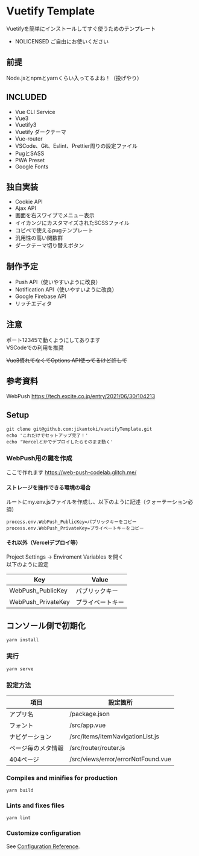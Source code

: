 # Vuetify Template

Vuetifyを簡単にインストールしてすぐ使うためのテンプレート

- NOLICENSED ご自由にお使いください

## 前提

Node.jsとnpmとyarnくらい入ってるよね！（投げやり）

## INCLUDED

- Vue CLI Service
- Vue3
- Vuetify3
- Vuetify ダークテーマ
- Vue-router
- VSCode、Git、Eslint、Prettier周りの設定ファイル
- PugとSASS
- PWA Preset
- Google Fonts

## 独自実装

- Cookie API
- Ajax API
- 画面を右スワイプでメニュー表示
- イイカンジにカスタマイズされたSCSSファイル
- コピペで使えるpugテンプレート
- 汎用性の高い関数群
- ダークテーマ切り替えボタン

## 制作予定

- Push API（使いやすいように改良）
- Notification API（使いやすいように改良）
- Google Firebase API
- リッチエディタ

## 注意

ポート12345で動くようにしてあります  
VSCodeでの利用を推奨

~~Vue3慣れてなくてOptions API使ってるけど許して~~

## 参考資料

WebPush https://tech.excite.co.jp/entry/2021/06/30/104213

## Setup

```shell
git clone git@github.com:jikantoki/vuetifyTemplate.git
echo 'これだけでセットアップ完了！'
echo 'Vercelとかでデプロイしたらそのまま動く'
```

### WebPush用の鍵を作成

ここで作れます https://web-push-codelab.glitch.me/

#### ストレージを操作できる環境の場合

ルートにmy.env.jsファイルを作成し、以下のように記述（クォーテーション必須）

```env
process.env.WebPush_PublicKey=パブリックキーをコピー
process.env.WebPush_PrivateKey=プライベートキーをコピー
```

#### それ以外（Vercelデプロイ等）

Project Settings → Enviroment Variables を開く  
以下のように設定

| Key                | Value            |
| ------------------ | ---------------- |
| WebPush_PublicKey  | パブリックキー   |
| WebPush_PrivateKey | プライベートキー |

## コンソール側で初期化

```shell
yarn install
```

### 実行

```shell
yarn serve
```

### 設定方法

| 項目               | 設定箇所                           |
| ------------------ | ---------------------------------- |
| アプリ名           | /package.json                      |
| フォント           | /src/app.vue                       |
| ナビゲーション     | /src/items/itemNavigationList.js   |
| ページ毎のメタ情報 | /src/router/router.js              |
| 404ページ          | /src/views/error/errorNotFound.vue |

### Compiles and minifies for production

```shell
yarn build
```

### Lints and fixes files

```shell
yarn lint
```

### Customize configuration

See [Configuration Reference](https://cli.vuejs.org/config/).
